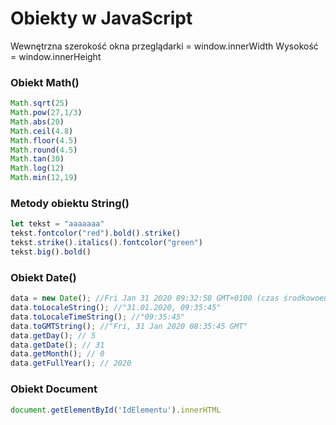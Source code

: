 # Obiekty w JavaScript

Wewnętrzna szerokość okna przeglądarki = window.innerWidth
Wysokość = window.innerHeight

### Obiekt Math()

```JavaScript
Math.sqrt(25)
Math.pow(27,1/3)
Math.abs(20)
Math.ceil(4.8)
Math.floor(4.5)
Math.round(4.5)
Math.tan(30)
Math.log(12)
Math.min(12,19)
```

### Metody obiektu String()

```JavaScript
let tekst = "aaaaaaa"
tekst.fontcolor("red").bold().strike()
tekst.strike().italics().fontcolor("green")
tekst.big().bold()
```

### Obiekt Date()

```JavaScript
data = new Date(); //Fri Jan 31 2020 09:32:58 GMT+0100 (czas środkowoeuropejski standardowy)
data.toLocaleString(); //"31.01.2020, 09:35:45"
data.toLocaleTimeString(); //"09:35:45"
data.toGMTString(); //"Fri, 31 Jan 2020 08:35:45 GMT"
data.getDay(); // 5
data.getDate(); // 31
data.getMonth(); // 0
data.getFullYear(); // 2020
```

### Obiekt Document

```javascript
document.getElementById('IdElementu').innerHTML
```
